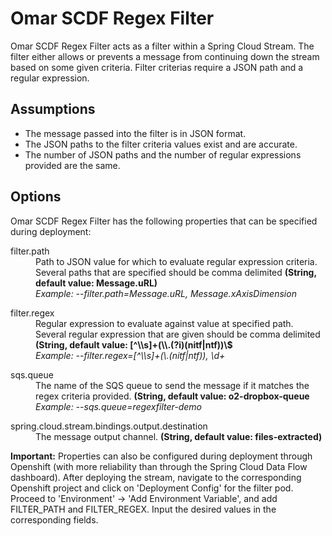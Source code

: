 # Omar SCDF Regex Filter
Omar SCDF Regex Filter acts as a filter within a Spring Cloud Stream. The filter either allows or prevents a message from continuing down the stream based on some given criteria. Filter criterias require a JSON path and a regular expression. 

## Assumptions ##
- The message passed into the filter is in JSON format.
- The JSON paths to the filter criteria values exist and are accurate.
- The number of JSON paths and the number of regular expressions provided are the same.

## Options ## 
Omar SCDF Regex Filter has the following properties that can be specified during deployment:
<dl>
  <dt>filter.path</dt>
  <dd>Path to JSON value for which to evaluate regular expression criteria. Several paths that are specified should be comma delimited <strong>(String, default value: Message.uRL)</strong></dd>
  <dd><i>Example: --filter.path=Message.uRL, Message.xAxisDimension</i></dd>
</dl>
<dl>
  <dt>filter.regex</dt>
  <dd>Regular expression to evaluate against value at specified path. Several regular expression that are given should be comma delimited <strong>(String, default value: [^\\s]+(\\.(?i)(nitf|ntf))\$ </strong></dd>
  <dd><i>Example: --filter.regex=[^\\s]+(\.(nitf|ntf)), \d+</i></dd>
</dl>
<dl>
  <dt>sqs.queue</dt>
  <dd>The name of the SQS queue to send the message if it matches the regex criteria provided. <strong>(String, default value: o2-dropbox-queue </strong></dd>
  <dd><i>Example: --sqs.queue=regexfilter-demo </i></dd>
</dl>
<dl>
  <dt>spring.cloud.stream.bindings.output.destination</dt>
  <dd>The message output channel. <strong>(String, default value: files-extracted)</strong></dd> 
</dl>
<strong>Important:</strong> Properties can also be configured during deployment through Openshift (with more reliability than through the Spring Cloud Data Flow dashboard). After deploying the stream, navigate to the corresponding Openshift project and click on 'Deployment Config' for the filter pod. Proceed to 'Environment' -> 'Add Environment Variable', and add FILTER_PATH and FILTER_REGEX. Input the desired values in the corresponding fields. 